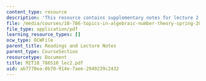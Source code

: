 ```yaml
---
content_type: resource
description: 'This resource contains supplementary notes for lecture 2. '
file: /media/courses/18-786-topics-in-algebraic-number-theory-spring-2010/ab7770ea0b70914e7aee2949239c2432_MIT18_786S10_lec2.pdf
file_type: application/pdf
learning_resource_types: []
ocw_type: OCWFile
parent_title: Readings and Lecture Notes
parent_type: CourseSection
resourcetype: Document
title: MIT18_786S10_lec2.pdf
uid: ab7770ea-0b70-914e-7aee-2949239c2432
---
```

